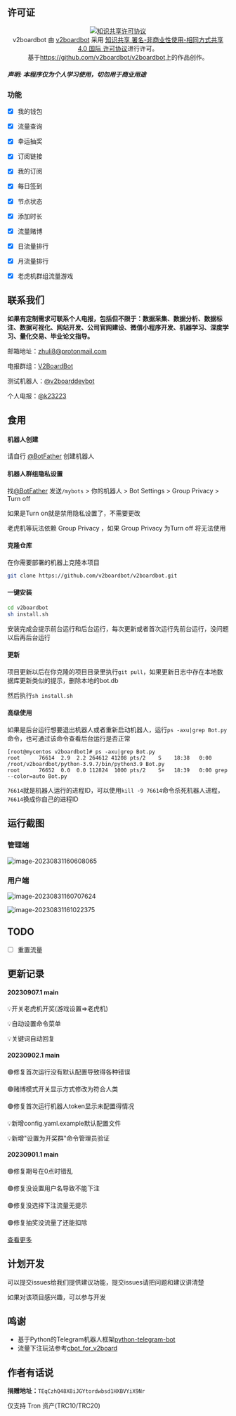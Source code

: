 ## 许可证

<p align="center">
<a rel="license" href="http://creativecommons.org/licenses/by-nc-sa/4.0/"><img alt="知识共享许可协议" style="border-width:0" src="https://i.creativecommons.org/l/by-nc-sa/4.0/88x31.png" /></a><br /><span xmlns:dct="http://purl.org/dc/terms/" property="dct:title">v2boardbot</span> 由 <a xmlns:cc="http://creativecommons.org/ns#" href="https://github.com/v2boardbot/v2boardbot" property="cc:attributionName" rel="cc:attributionURL">v2boardbot</a> 采用 <a rel="license" href="http://creativecommons.org/licenses/by-nc-sa/4.0/">知识共享 署名-非商业性使用-相同方式共享 4.0 国际 许可协议</a>进行许可。<br />基于<a xmlns:dct="http://purl.org/dc/terms/" href="https://github.com/v2boardbot/v2boardbot" rel="dct:source">https://github.com/v2boardbot/v2boardbot</a>上的作品创作。
</p>


##### 声明: 本程序仅为个人学习使用，切勿用于商业用途



### 功能

- [x] 我的钱包
- [x] 流量查询
- [x] 幸运抽奖
- [x] 订阅链接
- [x] 我的订阅
- [x] 每日签到
- [x] 节点状态
- [x] 添加时长
- [x] 流量赌博
- [x] 日流量排行
- [x] 月流量排行
- [x] 老虎机群组流量游戏



## 联系我们

​		**如果有定制需求可联系个人电报，包括但不限于：数据采集、数据分析、数据标注、数据可视化、网站开发、公司官网建设、微信小程序开发、机器学习、深度学习、量化交易、毕业论文指导。**

邮箱地址：[zhuli8@protonmail.com](zhuli8@protonmail.com)

电报群组：[V2BoardBot](https://t.me/+LxVTX8H1Ca1mNDY1)

测试机器人：[@v2boarddevbot](https://t.me/v2boarddevbot)

个人电报：[@k23223](https://t.me/k23223)



## 食用

#### 机器人创建

请自行 [@BotFather](https://t.me/BotFather) 创建机器人

#### 机器人群组隐私设置

找[@BotFather](https://t.me/BotFather) 发送`/mybots` > 你的机器人 > Bot Settings > Group Privacy > Turn off

如果是Turn on就是禁用隐私设置了，不需要更改

老虎机等玩法依赖 Group Privacy ，如果 Group Privacy 为Turn off 将无法使用

#### 克隆仓库

在你需要部署的机器上克隆本项目

```bash
git clone https://github.com/v2boardbot/v2boardbot.git
```

#### 一键安装

```bash
cd v2boardbot
sh install.sh
```

安装完成会提示前台运行和后台运行，每次更新或者首次运行先前台运行，没问题以后再后台运行

#### 更新

项目更新以后在你克隆的项目目录里执行`git pull`，如果更新日志中存在本地数据库更新类似的提示，删除本地的bot.db

然后执行`sh install.sh`

#### 高级使用

如果是后台运行想要退出机器人或者重新启动机器人，运行`ps -axu|grep Bot.py`命令，也可通过该命令查看后台运行是否正常

```
[root@mycentos v2boardbot]# ps -axu|grep Bot.py
root      76614  2.9  2.2 264612 41208 pts/2    S    18:38   0:00 /root/v2boardbot/python-3.9.7/bin/python3.9 Bot.py
root      76652  0.0  0.0 112824  1000 pts/2    S+   18:39   0:00 grep --color=auto Bot.py
```

`76614`就是机器人运行的进程ID，可以使用`kill -9 76614`命令杀死机器人进程，`76614`换成你自己的进程ID

## 运行截图

### 管理端

![image-20230831160608065](images/image-20230831160608065.png)

### 用户端

![image-20230831160707624](images/image-20230831160707624.png)

![image-20230831161022375](images/image-20230831161022375.png)

## TODO

- [ ] 重置流量

## 更新记录

#### 20230907.1 main

💡开关老虎机开奖(游戏设置=>老虎机)

💡自动设置命令菜单

💡关键词自动回复

#### 20230902.1 main

🟢修复首次运行没有默认配置导致得各种错误

🟢赌博模式开关显示方式修改为符合人类

🟢修复首次运行机器人token显示未配置得情况

💡新增config.yaml.example默认配置文件

💡新增"设置为开奖群"命令管理员验证

#### 20230901.1 main

🟢修复期号在0点时错乱

🟢修复没设置用户名导致不能下注

🟢修复没选择下注流量无提示

🟢修复抽奖没流量了还能扣除

[查看更多](version.md)

## 计划开发

可以提交issues给我们提供建议功能，提交issues请把问题和建议讲清楚

如果对该项目感兴趣，可以参与开发



## 鸣谢
- 基于Python的Telegram机器人框架[python-telegram-bot](https://github.com/python-telegram-bot/python-telegram-bot)
- 流量下注玩法参考[cbot_for_v2board](https://github.com/caoyyds/cbot_for_v2board)

## 作者有话说

**捐赠地址：**`TEqCzhQ48X8iJGYtordwbsd1HXBVYiX9Nr`

仅支持 Tron 资产(TRC10/TRC20)